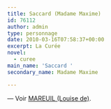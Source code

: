 ```yaml
---
title: Saccard (Madame Maxime)
id: 76112
author: admin
type: personnage
date: 2010-03-16T07:58:37+00:00
excerpt: La Curée
novel:
  - curee
main_name: 'Saccard '
secondary_name: Madame Maxime

---
```

— Voir <a href="/personnage/mareuil-louise-de/" target="_self">MAREUIL (Louise de)</a>.
